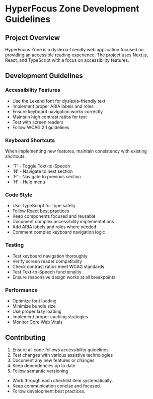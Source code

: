 # HyperFocus Zone Development Guidelines

## Project Overview
HyperFocus Zone is a dyslexia-friendly web application focused on providing an accessible reading experience. The project uses Next.js, React, and TypeScript with a focus on accessibility features.

## Development Guidelines

### Accessibility Features
- Use the Lexend font for dyslexia-friendly text
- Implement proper ARIA labels and roles
- Ensure keyboard navigation works correctly
- Maintain high contrast ratios for text
- Test with screen readers
- Follow WCAG 2.1 guidelines

### Keyboard Shortcuts
When implementing new features, maintain consistency with existing shortcuts:
- 'T' - Toggle Text-to-Speech
- 'N' - Navigate to next section
- 'P' - Navigate to previous section
- 'H' - Help menu

### Code Style
- Use TypeScript for type safety
- Follow React best practices
- Keep components focused and reusable
- Document complex accessibility implementations
- Add ARIA labels and roles where needed
- Comment complex keyboard navigation logic

### Testing
- Test keyboard navigation thoroughly
- Verify screen reader compatibility
- Check contrast ratios meet WCAG standards
- Test Text-to-Speech functionality
- Ensure responsive design works at all breakpoints

### Performance
- Optimize font loading
- Minimize bundle size
- Use proper lazy loading
- Implement proper caching strategies
- Monitor Core Web Vitals

## Contributing
1. Ensure all code follows accessibility guidelines
2. Test changes with various assistive technologies
3. Document any new features or changes
4. Keep dependencies up to date
5. Follow semantic versioning
- Work through each checklist item systematically.
- Keep communication concise and focused.
- Follow development best practices.
